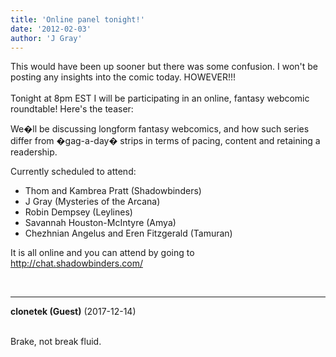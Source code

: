 ```yaml
---
title: 'Online panel tonight!'
date: '2012-02-03'
author: 'J Gray'
---
```


This would have been up sooner but there was some confusion. I won't be posting any insights into the comic today. HOWEVER!!!<br><br>Tonight at 8pm EST I will be participating in an online, fantasy webcomic roundtable! Here's the teaser:<br><p>We�ll be discussing longform fantasy webcomics, and how such series  differ from �gag-a-day� strips in terms of pacing, content and retaining  a readership.</p> <p>Currently scheduled to attend:</p> <ul><li>Thom and Kambrea Pratt (Shadowbinders)<br></li><li>J Gray (Mysteries of the Arcana)<a href="http://http//mysteriesofthearcana.com/"><br></a></li><li>Robin Dempsey (Leylines)<br></li><li>Savannah Houston-McIntyre (Amya)<br></li><li>Chezhnian Angelus and Eren Fitzgerald (Tamuran)</li></ul><p>It is all online and you can attend by going to <a name="" target="_blank" classname="" class="" href="http://chat.shadowbinders.com/">http://chat.shadowbinders.com/</a><br></p><br>

---
**clonetek (Guest)** (2017-12-14)

<br> Brake, not break fluid.

